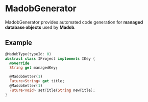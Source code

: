 # MadobGenerator

MadobGenerator provides automated code generation for **managed database objects** used by **Madob**.

## Example

```dart
@MadobType(typeId: 0)
abstract class IProject implements IKey {
  @override
  String get managedKey;

  @MadobGetter(1)
  Future<String> get title;
  @MadobSetter(1)
  Future<void> setTitle(String newTitle);
}
```
